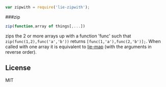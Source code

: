 ```javascript
var zipwith = require('lie-zipwith');
```

###zip

```javascript
zip(function,array of things[,...])
```

zips the 2 or more arrays up with a function 'func' such that `zip(func(1,2),func('a','b'))` returns `[func(1,'a'),func(2,'b')];`. When called with one array it is equivalent to [lie-map](https://github.com/calvinmetcalf/lie-map) (with the arguments in reverse order).

## License

  MIT
